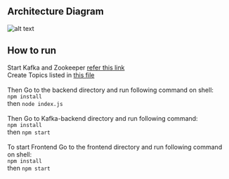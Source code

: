 ## Architecture Diagram
![alt text](https://github.com/Anuragis/CMPE273-37/blob/master/Lab3/BackendArchitecture.png)

## How to run
Start Kafka and Zookeeper [refer this link](https://kafka.apache.org/quickstart) <br>
Create Topics listed in [this file](https://github.com/Anuragis/CMPE273-37/blob/master/Lab3/kafka-backend/kafka/topics.js)<br><br>
Then Go to the backend directory and run following command on shell:<br>
`npm install`<br>
then `node index.js`<br>
<br>
Then Go to Kafka-backend directory and run following command:<br>
`npm install`<br>
then `npm start`<br>
<br>
To start Frontend
Go to the frontend directory and run following command on shell:<br>
`npm install`<br>
then `npm start`<br>
